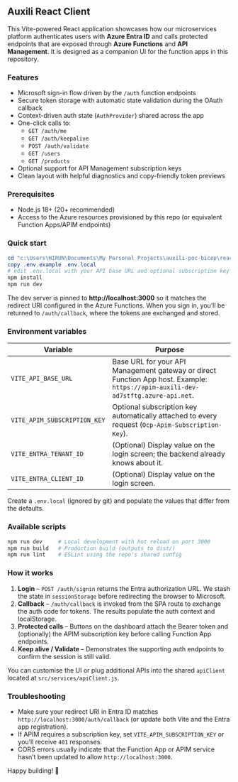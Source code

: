 ## Auxili React Client

This Vite-powered React application showcases how our microservices platform authenticates users with **Azure Entra ID** and calls protected endpoints that are exposed through **Azure Functions** and **API Management**. It is designed as a companion UI for the function apps in this repository.

### Features

- Microsoft sign-in flow driven by the `/auth` function endpoints
- Secure token storage with automatic state validation during the OAuth callback
- Context-driven auth state (`AuthProvider`) shared across the app
- One-click calls to:
  - `GET /auth/me`
  - `GET /auth/keepalive`
  - `POST /auth/validate`
  - `GET /users`
  - `GET /products`
- Optional support for API Management subscription keys
- Clean layout with helpful diagnostics and copy-friendly token previews

### Prerequisites

- Node.js 18+ (20+ recommended)
- Access to the Azure resources provisioned by this repo (or equivalent Function Apps/APIM endpoints)

### Quick start

```powershell
cd "c:\Users\HIRUN\Documents\My Personal Projects\auxili-poc-bicep\react-client"
copy .env.example .env.local
# edit .env.local with your API base URL and optional subscription key
npm install
npm run dev
```

The dev server is pinned to **http://localhost:3000** so it matches the redirect URI configured in the Azure Functions. When you sign in, you’ll be returned to `/auth/callback`, where the tokens are exchanged and stored.

### Environment variables

| Variable                     | Purpose                                                                                                                          |
| ---------------------------- | -------------------------------------------------------------------------------------------------------------------------------- |
| `VITE_API_BASE_URL`          | Base URL for your API Management gateway or direct Function App host. Example: `https://apim-auxili-dev-ad7stftg.azure-api.net`. |
| `VITE_APIM_SUBSCRIPTION_KEY` | Optional subscription key automatically attached to every request (`Ocp-Apim-Subscription-Key`).                                 |
| `VITE_ENTRA_TENANT_ID`       | (Optional) Display value on the login screen; the backend already knows about it.                                                |
| `VITE_ENTRA_CLIENT_ID`       | (Optional) Display value on the login screen.                                                                                    |

Create a `.env.local` (ignored by git) and populate the values that differ from the defaults.

### Available scripts

```powershell
npm run dev     # Local development with hot reload on port 3000
npm run build   # Production build (outputs to dist/)
npm run lint    # ESLint using the repo's shared config
```

### How it works

1. **Login** – `POST /auth/signin` returns the Entra authorization URL. We stash the state in `sessionStorage` before redirecting the browser to Microsoft.
2. **Callback** – `/auth/callback` is invoked from the SPA route to exchange the auth code for tokens. The results populate the auth context and localStorage.
3. **Protected calls** – Buttons on the dashboard attach the Bearer token and (optionally) the APIM subscription key before calling Function App endpoints.
4. **Keep alive / Validate** – Demonstrates the supporting auth endpoints to confirm the session is still valid.

You can customise the UI or plug additional APIs into the shared `apiClient` located at `src/services/apiClient.js`.

### Troubleshooting

- Make sure your redirect URI in Entra ID matches `http://localhost:3000/auth/callback` (or update both Vite and the Entra app registration).
- If APIM requires a subscription key, set `VITE_APIM_SUBSCRIPTION_KEY` or you’ll receive `401` responses.
- CORS errors usually indicate that the Function App or APIM service hasn’t been updated to allow `http://localhost:3000`.

Happy building! 🎉
